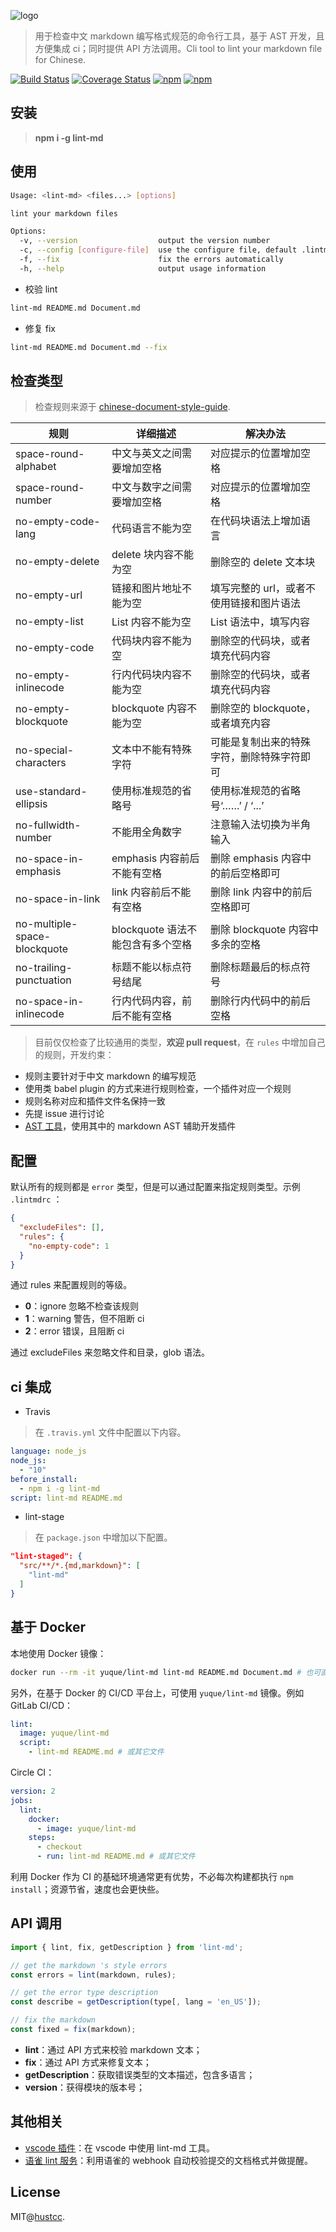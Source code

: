 ![logo](./logo.png)

> 用于检查中文 markdown 编写格式规范的命令行工具，基于 AST 开发，且方便集成 ci；同时提供 API 方法调用。Cli tool to lint your markdown file for Chinese.

[![Build Status](https://travis-ci.org/hustcc/lint-md.svg?branch=master)](https://travis-ci.org/hustcc/lint-md)
[![Coverage Status](https://coveralls.io/repos/github/hustcc/lint-md/badge.svg?branch=master)](https://coveralls.io/github/hustcc/lint-md)
[![npm](https://img.shields.io/npm/v/lint-md.svg)](https://www.npmjs.com/package/lint-md)
[![npm](https://img.shields.io/npm/dm/lint-md.svg)](https://www.npmjs.com/package/lint-md)



## 安装

> **npm i -g lint-md**



## 使用

```bash
Usage: <lint-md> <files...> [options]

lint your markdown files

Options:
  -v, --version                  output the version number
  -c, --config [configure-file]  use the configure file, default .lintmdrc
  -f, --fix                      fix the errors automatically
  -h, --help                     output usage information
```


 - 校验 lint

```bash
lint-md README.md Document.md
```


 - 修复 fix

```bash
lint-md README.md Document.md --fix
```



## 检查类型

> 检查规则来源于 [chinese-document-style-guide](https://github.com/ruanyf/document-style-guide).

| 规则 | 详细描述 | 解决办法 |
| ------ | ------ | ------ |
| space-round-alphabet | 中文与英文之间需要增加空格 | 对应提示的位置增加空格 |
| space-round-number | 中文与数字之间需要增加空格 | 对应提示的位置增加空格 |
| no-empty-code-lang | 代码语言不能为空 | 在代码块语法上增加语言 |
| no-empty-delete | delete 块内容不能为空 | 删除空的 delete 文本块 |
| no-empty-url | 链接和图片地址不能为空 | 填写完整的 url，或者不使用链接和图片语法 |
| no-empty-list | List 内容不能为空 | List 语法中，填写内容 |
| no-empty-code | 代码块内容不能为空 | 删除空的代码块，或者填充代码内容 |
| no-empty-inlinecode | 行内代码块内容不能为空 | 删除空的代码块，或者填充代码内容 |
| no-empty-blockquote | blockquote 内容不能为空 | 删除空的 blockquote，或者填充内容 |
| no-special-characters | 文本中不能有特殊字符 | 可能是复制出来的特殊字符，删除特殊字符即可 |
| use-standard-ellipsis | 使用标准规范的省略号 | 使用标准规范的省略号‘……’ / ‘...’ |
| no-fullwidth-number | 不能用全角数字 | 注意输入法切换为半角输入 |
| no-space-in-emphasis | emphasis 内容前后不能有空格 | 删除 emphasis 内容中的前后空格即可 |
| no-space-in-link | link 内容前后不能有空格 | 删除 link 内容中的前后空格即可 |
| no-multiple-space-blockquote | blockquote 语法不能包含有多个空格 | 删除 blockquote 内容中多余的空格 |
| no-trailing-punctuation | 标题不能以标点符号结尾 | 删除标题最后的标点符号 |
| no-space-in-inlinecode | 行内代码内容，前后不能有空格 | 删除行内代码中的前后空格 |


> 目前仅仅检查了比较通用的类型，**欢迎 pull request**，在 `rules` 中增加自己的规则，开发约束：

 - 规则主要针对于中文 markdown 的编写规范
 - 使用类 babel plugin 的方式来进行规则检查，一个插件对应一个规则
 - 规则名称对应和插件文件名保持一致
 - 先提 issue 进行讨论
 - [AST 工具](https://astexplorer.net/)，使用其中的 markdown AST 辅助开发插件



## 配置

默认所有的规则都是 `error` 类型，但是可以通过配置来指定规则类型。示例 `.lintmdrc` ：

```json
{
  "excludeFiles": [],
  "rules": {
    "no-empty-code": 1
  }
}
```

通过 rules 来配置规则的等级。

 - **0**：ignore 忽略不检查该规则
 - **1**：warning 警告，但不阻断 ci
 - **2**：error 错误，且阻断 ci

通过 excludeFiles 来忽略文件和目录，glob 语法。



## ci 集成

 -  Travis

> 在 `.travis.yml` 文件中配置以下内容。

```yml
language: node_js
node_js:
  - "10"
before_install:
  - npm i -g lint-md
script: lint-md README.md
```

 -  lint-stage

> 在 `package.json` 中增加以下配置。

```json
"lint-staged": {
  "src/**/*.{md,markdown}": [
    "lint-md"
  ]
}
```



## 基于 Docker

本地使用 Docker 镜像：

```bash
docker run --rm -it yuque/lint-md lint-md README.md Document.md # 也可直接带其它参数
```

另外，在基于 Docker 的 CI/CD 平台上，可使用 `yuque/lint-md` 镜像。例如 GitLab CI/CD：

```yml
lint:
  image: yuque/lint-md
  script:
    - lint-md README.md # 或其它文件
```

Circle CI：

```yml
version: 2
jobs:
  lint:
    docker:
      - image: yuque/lint-md
    steps:
      - checkout
      - run: lint-md README.md # 或其它文件
```

利用 Docker 作为 CI 的基础环境通常更有优势，不必每次构建都执行 `npm install`；资源节省，速度也会更快些。



## API 调用

```js
import { lint, fix, getDescription } from 'lint-md';

// get the markdown 's style errors
const errors = lint(markdown, rules);

// get the error type description
const describe = getDescription(type[, lang = 'en_US']);

// fix the markdown
const fixed = fix(markdown);
```

 - **lint**：通过 API 方式来校验 markdown 文本；
 - **fix**：通过 API 方式来修复文本；
 - **getDescription**：获取错误类型的文本描述，包含多语言；
 - **version**：获得模块的版本号；



## 其他相关

 - [vscode 插件](https://marketplace.visualstudio.com/items?itemName=ZhixiangZhang.mdlint#review-details)：在 vscode 中使用 lint-md 工具。
 - [语雀 lint 服务](https://github.com/hustcc/yuque-lint)：利用语雀的 webhook 自动校验提交的文档格式并做提醒。



## License

MIT@[hustcc](https://github.com/hustcc).
